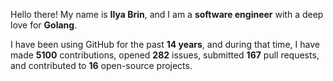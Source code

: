 Hello there! My name is **Ilya Brin**, and I am a **software engineer** with a deep love for **Golang**.

I have been using GitHub for the past **14 years**, and during that time, I have made **5100** contributions, opened **282** issues, submitted **167** pull requests, and contributed to **16** open-source projects.
